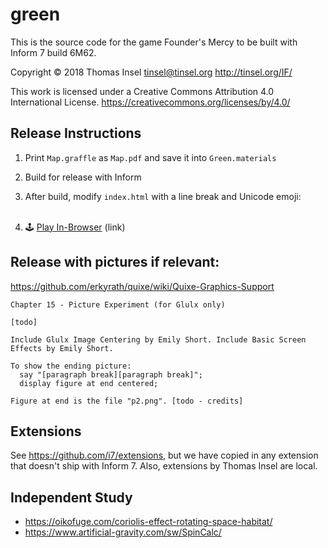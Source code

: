 # green

This is the source code for the game Founder's Mercy to be built
with Inform 7 build 6M62.

Copyright © 2018 Thomas Insel <tinsel@tinsel.org>
http://tinsel.org/IF/

This work is licensed under a Creative Commons Attribution 4.0 International License.
https://creativecommons.org/licenses/by/4.0/	

## Release Instructions

1. Print `Map.graffle` as `Map.pdf` and save it into `Green.materials`

2. Build for release with Inform

3. After build, modify `index.html` with a line break and Unicode emoji:

    <br>
    <li>&#x1F579;&nbsp;<a href="play.html">Play In-Browser</a> <span class="filetype">(link)</span></li>

## Release with pictures if relevant:


https://github.com/erkyrath/quixe/wiki/Quixe-Graphics-Support


    Chapter 15 - Picture Experiment (for Glulx only)

    [todo]

    Include Glulx Image Centering by Emily Short. Include Basic Screen Effects by Emily Short.

    To show the ending picture:
      say "[paragraph break][paragraph break]";
      display figure at end centered;

    Figure at end is the file "p2.png". [todo - credits]

## Extensions

See https://github.com/i7/extensions, but we have copied in any extension that doesn't ship
with Inform 7. Also, extensions by Thomas Insel are local.

## Independent Study

* https://oikofuge.com/coriolis-effect-rotating-space-habitat/
* https://www.artificial-gravity.com/sw/SpinCalc/
